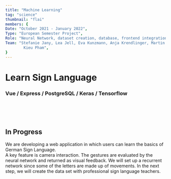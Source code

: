 ```yaml
---
title: "Machine Learning"
tag: "science"
thumbnail: "flai"
members: {
Date: "October 2021 - January 2022",
Type: "European Semester Project",         
Role: "Neural Network, dataset creation, database, frontend integration",
Team: "Stefanie Jany, Lea Jell, Eva Kunzmann, Anja Krendlinger, Martin Kohnle, Moritz Kronberger,
        Kieu Pham",
}
---
```


# Learn Sign Language

### Vue / Express / PostgreSQL / Keras / Tensorflow <br /> <br />

<team :members="members"></team>

<br /> <br />

<image-loader height="large_wide" image="science/flai"></image-loader>

## In Progress

We are developing a web application in which users can learn the basics of German Sign Language. <br />
A key feature is camera interaction. The gestures are evaluated by the neural network and returned as visual feedback. 
We will set up a recurrent network since some of the letters are made up of movements. In the next step, we will create the data set with professional sign language teachers.
